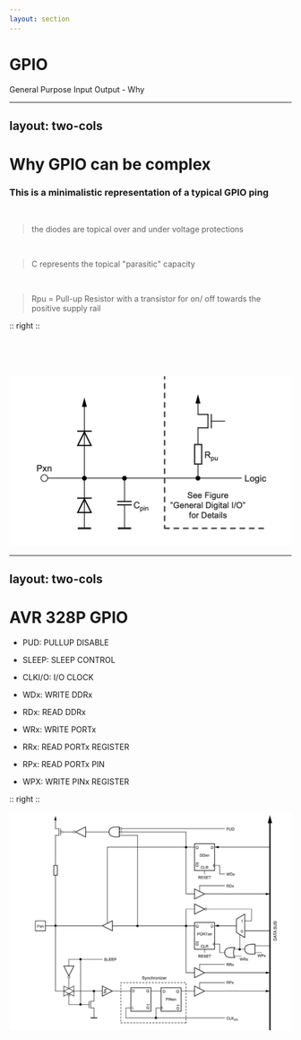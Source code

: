 ```yaml
---
layout: section
---
```

# GPIO
General Purpose Input Output - Why


---
layout: two-cols
---

# Why GPIO can be complex

### This is a minimalistic representation of a typical GPIO ping

<br>

> the diodes are topical over and under voltage protections

<br>

> C represents the topical "parasitic" capacity 

<br>

> Rpu = Pull-up Resistor with a transistor for on/ off towards the positive supply rail 

:: right ::

<br>
<br>
<br>
<br>


 <img src="./gpio_simple.png" class="h-80 rounded">

---
layout: two-cols
---

# AVR 328P GPIO

- PUD: PULLUP DISABLE
- SLEEP: SLEEP CONTROL
- CLKI/O: I/O CLOCK

- WDx: WRITE DDRx
- RDx: READ DDRx
- WRx: WRITE PORTx
- RRx: READ PORTx REGISTER
- RPx: READ PORTx PIN
- WPX: WRITE PINx REGISTER

:: right ::

<img src="./gpio_328p.png">

